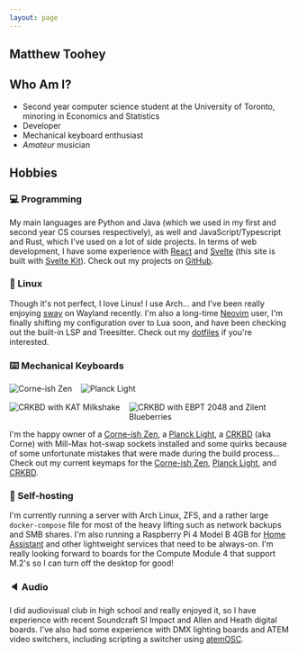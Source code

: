 ```yaml
---
layout: page
---
```


<article itemscope itemtype="http://schema.org/Author">

<h1 itemprop="name">Matthew Toohey</h1>

## Who Am I?

- Second year computer science student at the University of Toronto, minoring in Economics and Statistics
- Developer
- Mechanical keyboard enthusiast
- _Amateur_ musician

## Hobbies

### :computer: Programming

My main languages are Python and Java (which we used in my first and second year CS courses respectively), as well and JavaScript/Typescript and Rust, which I've used on a lot of side projects. In terms of web development, I have some experience with [React](https://reactjs.org/) and [Svelte](https://svelte.dev/) (this site is built with [Svelte Kit](https://kit.svelte.dev/)). Check out my projects on [GitHub](https://github.com/mtoohey31).

### :penguin: Linux

Though it's not perfect, I love Linux! I use Arch... and I've been really enjoying [sway](https://github.com/swaywm/sway/) on Wayland recently. I'm also a long-time [Neovim](https://github.com/neovim/neovim) user, I'm finally shifting my configuration over to Lua soon, and have been checking out the built-in LSP and Treesitter. Check out my [dotfiles](https://github.com/mtoohey31/dotfiles) if you're interested.

### :keyboard: Mechanical Keyboards

<div style="display: flex; width: 100%; margin-bottom: 1rem;">
    <img src="/corne-ish-zen.jpg" alt="Corne-ish Zen" style="max-width: calc(50% - 0.5rem); margin-right: 0.5rem;"/>
    <img src="/planck-light.jpg" alt="Planck Light" style="max-width: calc(50% - 0.5rem); margin-left: 0.5rem;"/>
</div>

<div style="display: flex; width: 100%;">
    <img src="/crkbd-kat-milkshake.jpg" alt="CRKBD with KAT Milkshake" style="max-width: calc(50% - 0.5rem); margin-right: 0.5rem;"/>
    <img src="/crkbd-epbt-2048-zilent-blueberries.jpg" alt="CRKBD with EBPT 2048 and Zilent Blueberries" style="max-width: calc(50% - 0.5rem); margin-left: 0.5rem;"/>
</div>

I'm the happy owner of a [Corne-ish Zen](https://lowprokb.ca/products/corne-ish-zen-2), a [Planck Light](https://drop.com/buy/massdrop-x-olkb-planck-light-mechanical-keyboard), a [CRKBD](https://github.com/foostan/crkbd) (aka Corne) with Mill-Max hot-swap sockets installed and some quirks because of some unfortunate mistakes that were made during the build process... Check out my current keymaps for the [Corne-ish Zen](https://github.com/mtoohey31/zmk-config-Corne-ish-Zen), [Planck Light](https://github.com/mtoohey31/planck-keymap), and [CRKBD](https://github.com/mtoohey31/crkbd-keymap).

### :electric_plug: Self-hosting

I'm currently running a server with Arch Linux, ZFS, and a rather large `docker-compose` file for most of the heavy lifting such as network backups and SMB shares. I'm also running a Raspberry Pi 4 Model B 4GB for [Home Assistant](https://www.home-assistant.io/) and other lightweight services that need to be always-on. I'm really looking forward to boards for the Compute Module 4 that support M.2's so I can turn off the desktop for good!

### :speaker: Audio

I did audiovisual club in high school and really enjoyed it, so I have experience with recent Soundcraft SI Impact and Allen and Heath digital boards. I've also had some experience with DMX lighting boards and ATEM video switchers, including scripting a switcher using [atemOSC](https://github.com/danielbuechele/atemOSC).

</article>
